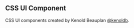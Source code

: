 ## CSS UI Component

CSS UI components created by Kenold Beauplan [@kenoldb](https://twitter.com/kenoldb).
